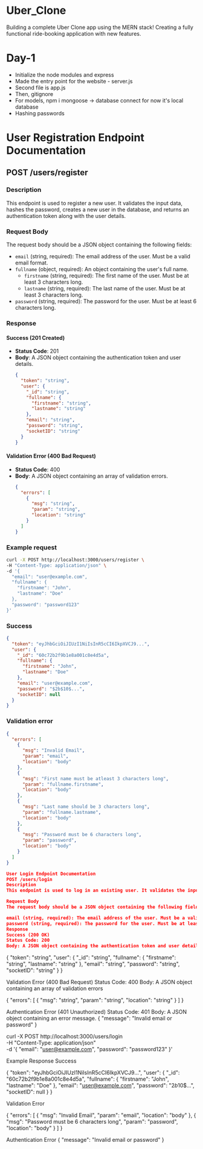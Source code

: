 # Uber_Clone
Building a complete Uber Clone app using the MERN stack! Creating a fully functional ride-booking application with new features.

# Day-1
- Initialize the node modules and express
- Made the entry point for the website - server.js
- Second file is app.js
- Then, gitignore
- For models, npm i mongoose -> database connect for now it's local database
- Hashing passwords

# User Registration Endpoint Documentation

## POST /users/register

### Description
This endpoint is used to register a new user. It validates the input data, hashes the password, creates a new user in the database, and returns an authentication token along with the user details.

### Request Body
The request body should be a JSON object containing the following fields:

- `email` (string, required): The email address of the user. Must be a valid email format.
- `fullname` (object, required): An object containing the user's full name.
  - `firstname` (string, required): The first name of the user. Must be at least 3 characters long.
  - `lastname` (string, required): The last name of the user. Must be at least 3 characters long.
- `password` (string, required): The password for the user. Must be at least 6 characters long.

### Response
#### Success (201 Created)
- **Status Code**: 201
- **Body**: A JSON object containing the authentication token and user details.
  ```json
  {
    "token": "string",
    "user": {
      "_id": "string",
      "fullname": {
        "firstname": "string",
        "lastname": "string"
      },
      "email": "string",
      "password": "string",
      "socketID": "string"
    }
  }
  ```

#### Validation Error (400 Bad Request)
- **Status Code**: 400
- **Body**: A JSON object containing an array of validation errors.
  ```json
  {
    "errors": [
      {
        "msg": "string",
        "param": "string",
        "location": "string"
      }
    ]
  }
  ```

### Example request
```bash
curl -X POST http://localhost:3000/users/register \
-H "Content-Type: application/json" \
-d '{
  "email": "user@example.com",
  "fullname": {
    "firstname": "John",
    "lastname": "Doe"
  },
  "password": "password123"
}'
```

### Success
```json
{
  "token": "eyJhbGciOiJIUzI1NiIsInR5cCI6IkpXVCJ9...",
  "user": {
    "_id": "60c72b2f9b1e8a001c8e4d5a",
    "fullname": {
      "firstname": "John",
      "lastname": "Doe"
    },
    "email": "user@example.com",
    "password": "$2b$10$...",
    "socketID": null
  }
}
```

### Validation error
```json
{
  "errors": [
    {
      "msg": "Invalid Email",
      "param": "email",
      "location": "body"
    },
    {
      "msg": "First name must be atleast 3 characters long",
      "param": "fullname.firstname",
      "location": "body"
    },
    {
      "msg": "Last name should be 3 characters long",
      "param": "fullname.lastname",
      "location": "body"
    },
    {
      "msg": "Password must be 6 characters long",
      "param": "password",
      "location": "body"
    }
  ]
}

User Login Endpoint Documentation
POST /users/login
Description
This endpoint is used to log in an existing user. It validates the input data, checks the user's credentials, and returns an authentication token along with the user details.

Request Body
The request body should be a JSON object containing the following fields:

email (string, required): The email address of the user. Must be a valid email format.
password (string, required): The password for the user. Must be at least 6 characters long.
Response
Success (200 OK)
Status Code: 200
Body: A JSON object containing the authentication token and user details.
```

{
  "token": "string",
  "user": {
    "_id": "string",
    "fullname": {
      "firstname": "string",
      "lastname": "string"
    },
    "email": "string",
    "password": "string",
    "socketID": "string"
  }
}

Validation Error (400 Bad Request)
Status Code: 400
Body: A JSON object containing an array of validation errors

{
  "errors": [
    {
      "msg": "string",
      "param": "string",
      "location": "string"
    }
  ]
}

Authentication Error (401 Unauthorized)
Status Code: 401
Body: A JSON object containing an error message.
{
  "message": "Invalid email or password"
}


curl -X POST http://localhost:3000/users/login \
-H "Content-Type: application/json" \
-d '{
  "email": "user@example.com",
  "password": "password123"
}'

Example Response
Success

{
  "token": "eyJhbGciOiJIUzI1NiIsInR5cCI6IkpXVCJ9...",
  "user": {
    "_id": "60c72b2f9b1e8a001c8e4d5a",
    "fullname": {
      "firstname": "John",
      "lastname": "Doe"
    },
    "email": "user@example.com",
    "password": "$2b$10$...",
    "socketID": null
  }
}

Validation Error

{
  "errors": [
    {
      "msg": "Invalid Email",
      "param": "email",
      "location": "body"
    },
    {
      "msg": "Password must be 6 characters long",
      "param": "password",
      "location": "body"
    }
  ]
}

Authentication Error
{
  "message": "Invalid email or password"
}